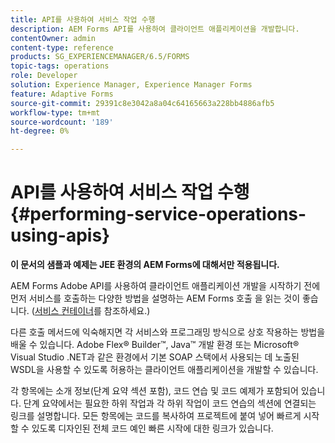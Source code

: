 ```yaml
---
title: API를 사용하여 서비스 작업 수행
description: AEM Forms API를 사용하여 클라이언트 애플리케이션을 개발합니다.
contentOwner: admin
content-type: reference
products: SG_EXPERIENCEMANAGER/6.5/FORMS
topic-tags: operations
role: Developer
solution: Experience Manager, Experience Manager Forms
feature: Adaptive Forms
source-git-commit: 29391c8e3042a8a04c64165663a228bb4886afb5
workflow-type: tm+mt
source-wordcount: '189'
ht-degree: 0%

---
```


# API를 사용하여 서비스 작업 수행 {#performing-service-operations-using-apis}

**이 문서의 샘플과 예제는 JEE 환경의 AEM Forms에 대해서만 적용됩니다.**

AEM Forms Adobe API를 사용하여 클라이언트 애플리케이션 개발을 시작하기 전에 먼저 서비스를 호출하는 다양한 방법을 설명하는 AEM Forms 호출 을 읽는 것이 좋습니다. ([서비스 컨테이너](/help/forms/developing/service-container.md#service-container)를 참조하세요.)

다른 호출 메서드에 익숙해지면 각 서비스와 프로그래밍 방식으로 상호 작용하는 방법을 배울 수 있습니다. Adobe Flex® Builder™, Java™ 개발 환경 또는 Microsoft® Visual Studio .NET과 같은 환경에서 기본 SOAP 스택에서 사용되는 데 노출된 WSDL을 사용할 수 있도록 허용하는 클라이언트 애플리케이션을 개발할 수 있습니다.

각 항목에는 소개 정보(단계 요약 섹션 포함), 코드 연습 및 코드 예제가 포함되어 있습니다. 단계 요약에서는 필요한 하위 작업과 각 하위 작업이 코드 연습의 섹션에 연결되는 링크를 설명합니다. 모든 항목에는 코드를 복사하여 프로젝트에 붙여 넣어 빠르게 시작할 수 있도록 디자인된 전체 코드 예인 빠른 시작에 대한 링크가 있습니다.
